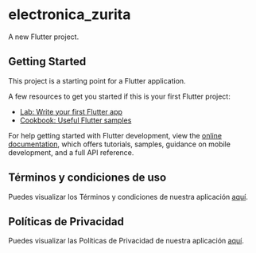 # electronica_zurita

A new Flutter project.

## Getting Started

This project is a starting point for a Flutter application.

A few resources to get you started if this is your first Flutter project:

- [Lab: Write your first Flutter app](https://docs.flutter.dev/get-started/codelab)
- [Cookbook: Useful Flutter samples](https://docs.flutter.dev/cookbook)

For help getting started with Flutter development, view the
[online documentation](https://docs.flutter.dev/), which offers tutorials,
samples, guidance on mobile development, and a full API reference.


## Términos y condiciones de uso

Puedes visualizar los Términos y condiciones de nuestra aplicación [aquí](https://www.app-privacy-policy.com/live.php?token=qCDjREVPBIpVfUxNjDtjxgipv9zfGWCG).

## Políticas de Privacidad
Puedes visualizar las Políticas de Privacidad de nuestra aplicación [aquí](https://www.app-privacy-policy.com/live.php?token=MKKYJEMlUIXy9dbXax3mIkNhuaTxInfA).
